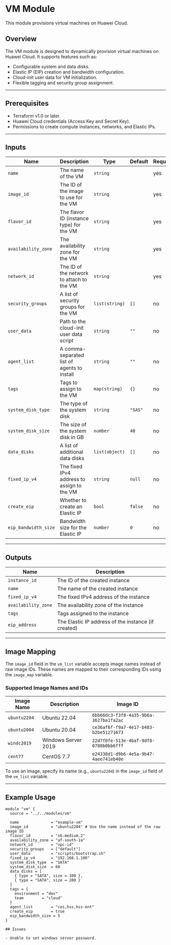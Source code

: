 # VM Module

This module provisions virtual machines on Huawei Cloud.

## Overview

The VM module is designed to dynamically provision virtual machines on Huawei Cloud. It supports features such as:
- Configurable system and data disks.
- Elastic IP (EIP) creation and bandwidth configuration.
- Cloud-init user data for VM initialization.
- Flexible tagging and security group assignment.

---

## Prerequisites

- Terraform v1.0 or later.
- Huawei Cloud credentials (Access Key and Secret Key).
- Permissions to create compute instances, networks, and Elastic IPs.

---

## Inputs

| Name                | Description                              | Type          | Default   | Required |
|---------------------|------------------------------------------|---------------|-----------|----------|
| `name`              | The name of the VM                      | `string`      |           | yes      |
| `image_id`          | The ID of the image to use for the VM    | `string`      |           | yes      |
| `flavor_id`         | The flavor ID (instance type) for the VM | `string`      |           | yes      |
| `availability_zone` | The availability zone for the VM         | `string`      |           | yes      |
| `network_id`        | The ID of the network to attach to the VM| `string`      |           | yes      |
| `security_groups`   | A list of security groups for the VM     | `list(string)`| `[]`      | no       |
| `user_data`         | Path to the cloud-init user data script  | `string`      | `""`      | no       |
| `agent_list`        | A comma-separated list of agents to install | `string`   | `""`      | no       |
| `tags`              | Tags to assign to the VM                | `map(string)` | `{}`      | no       |
| `system_disk_type`  | The type of the system disk              | `string`      | `"SAS"`   | no       |
| `system_disk_size`  | The size of the system disk in GB        | `number`      | `40`      | no       |
| `data_disks`        | A list of additional data disks          | `list(object)`| `[]`      | no       |
| `fixed_ip_v4`       | The fixed IPv4 address to assign to the VM | `string`    | `null`    | no       |
| `create_eip`        | Whether to create an Elastic IP          | `bool`        | `false`   | no       |
| `eip_bandwidth_size`| Bandwidth size for the Elastic IP        | `number`      | `0`       | no       |

---

## Outputs

| Name             | Description                                |
|------------------|--------------------------------------------|
| `instance_id`    | The ID of the created instance             |
| `name`           | The name of the created instance           |
| `fixed_ip_v4`    | The fixed IPv4 address of the instance      |
| `availability_zone` | The availability zone of the instance    |
| `tags`           | Tags assigned to the instance              |
| `eip_address`    | The Elastic IP address of the instance (if created) |

---

## Image Mapping

The `image_id` field in the `vm_list` variable accepts image names instead of raw image IDs. These names are mapped to their corresponding IDs using the `image_map` variable.

### Supported Image Names and IDs

| Image Name   | Description               | Image ID                                |
|--------------|---------------------------|-----------------------------------------|
| `ubuntu2204` | Ubuntu 22.04              | `6bb66dc3-f3f8-4a35-9b6a-3627ba1fa2ac` |
| `ubuntu2004` | Ubuntu 20.04              | `ce36af6f-f9a7-4e17-b483-b2be51271673` |
| `windc2019`  | Windows Server 2019       | `22d7f0fe-513e-4baf-9df8-0708b0bb6fff` |
| `cent77`     | CentOS 7.7                | `e24338d1-d9b6-4e5a-9b47-4aee741eb40e` |

To use an image, specify its name (e.g., `ubuntu2204`) in the `image_id` field of the `vm_list` variable.

---

## Example Usage

```hcl
module "vm" {
  source = "../../modules/vm"

  name              = "example-vm"
  image_id          = "ubuntu2204" # Use the name instead of the raw image ID
  flavor_id         = "s6.medium.2"
  availability_zone = "af-south-1a"
  network_id        = "vpc-id"
  security_groups   = ["default"]
  user_data         = "scripts/bootstrap.sh"
  fixed_ip_v4       = "192.168.1.100"
  system_disk_type  = "SATA"
  system_disk_size  = 60
  data_disks = [
    { type = "SATA", size = 100 },
    { type = "SATA", size = 200 }
  ]
  tags = {
    environment = "dev"
    team        = "cloud"
  }
  agent_list        = "ces,hss,hss-ent"
  create_eip        = true
  eip_bandwidth_size = 5
}

## Issues

- Unable to set windows server password.
